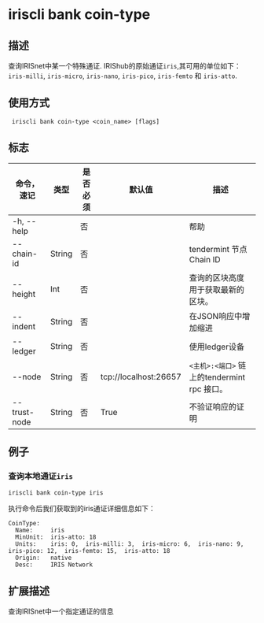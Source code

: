 # iriscli bank coin-type

## 描述

查询IRISnet中某一个特殊通证. IRIShub的原始通证`iris`,其可用的单位如下： `iris-milli`, `iris-micro`, `iris-nano`, `iris-pico`, `iris-femto` 和 `iris-atto`. 

## 使用方式

```
 iriscli bank coin-type <coin_name> [flags]
``` 

## 标志

| 命令，速记   | 类型   | 是否必须 | 默认值                | 描述                                          |
| ------------ | ------ | -------- | --------------------- | ----------------------------------------- |
| -h, --help   |        | 否       |                       | 帮助                                       |
| --chain-id   | String | 否       |                       | tendermint 节点Chain ID                    |
| --height     | Int    | 否       |                       | 查询的区块高度用于获取最新的区块。             |
| --indent     | String | 否       |                       | 在JSON响应中增加缩进                        |
| --ledger     | String | 否       |                       | 使用ledger设备                             |
| --node       | String | 否       | tcp://localhost:26657 | `<主机>:<端口>` 链上的tendermint rpc 接口。  |
| --trust-node | String | 否       | True                  | 不验证响应的证明                            |

## 例子

### 查询本地通证`iris`

```
iriscli bank coin-type iris
```

执行命令后我们获取到的iris通证详细信息如下：

```
CoinType:
  Name:     iris
  MinUnit:  iris-atto: 18
  Units:    iris: 0,  iris-milli: 3,  iris-micro: 6,  iris-nano: 9,  iris-pico: 12,  iris-femto: 15,  iris-atto: 18
  Origin:   native
  Desc:     IRIS Network
```



## 扩展描述

查询IRISnet中一个指定通证的信息

​    



​           
